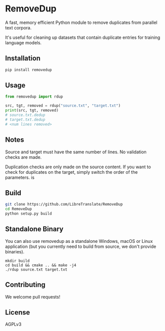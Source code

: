 # RemoveDup

A fast, memory efficient Python module to remove duplicates from parallel text corpora.

It's useful for cleaning up datasets that contain duplicate entries for training language models.

## Installation

```bash
pip install removedup
```

## Usage

```python
from removedup import rdup

src, tgt, removed = rdup("source.txt", "target.txt")
print(src, tgt, removed)
# source.txt.dedup
# target.txt.dedup
# <num lines removed>
```

## Notes

Source and target must have the same number of lines. No validation checks are made.

Duplication checks are only made on the source content. If you want to check for duplicates on the target, simply switch the order of the parameters.
is
## Build

```bash
git clone https://github.com/LibreTranslate/RemoveDup
cd RemoveDup
python setup.py build
```

## Standalone Binary

You can also use removedup as a standalone Windows, macOS or Linux application (but you currently need to build from source, we don't provide binaries).

```
mkdir build
cd build && cmake .. && make -j4
./rdup source.txt target.txt
```

## Contributing

We welcome pull requests!

## License

AGPLv3
